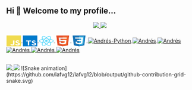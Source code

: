 
## Hi 👋  Welcome to my profile...

<div align="center">  
  <a href="https://github.com/lafvg12">
  <img height="180em" src="https://github-readme-stats.vercel.app/api?username=lafvg12&show_icons=true&theme=dark&include_all_commits=true&count_private=true"/>
    <img height="180em" src="https://github-readme-stats.vercel.app/api?username=lafvg12&show_icons=true&theme=dark"/>
</div>
<div style="display: inline_block"><br>
  <img align="center" alt="Andrés-Js" height="30" width="40" src="https://raw.githubusercontent.com/devicons/devicon/master/icons/javascript/javascript-plain.svg">
  <img align="center" alt="Andrés-Ts" height="30" width="40" src="https://raw.githubusercontent.com/devicons/devicon/master/icons/typescript/typescript-plain.svg">
  <img align="center" alt="Andrés-React" height="30" width="40" src="https://raw.githubusercontent.com/devicons/devicon/master/icons/react/react-original.svg">
  <img align="center" alt="Andrés-HTML" height="30" width="40" src="https://raw.githubusercontent.com/devicons/devicon/master/icons/html5/html5-original.svg">
  <img align="center" alt="Andrés-CSS" height="30" width="40" src="https://raw.githubusercontent.com/devicons/devicon/master/icons/css3/css3-original.svg">
  <img align="center" alt="Andrés-Python" height="30" width="40" src="https://cdn.jsdelivr.net/gh/devicons/devicon/icons/nestjs/nestjs-plain.svg">
  <img align="center" alt="Andrés" height="30" width="40" src="https://cdn.jsdelivr.net/gh/devicons/devicon/icons/nodejs/nodejs-original.svg">
  <img align="center" alt="Andrés" height="30" width="40" src="https://cdn.jsdelivr.net/gh/devicons/devicon/icons/ruby/ruby-original.svg">
  <img align="center" alt="Andrés" height="30" width="40" src="https://cdn.jsdelivr.net/gh/devicons/devicon/icons/postgresql/postgresql-original.svg">
  <img align="center" alt="Andrés" height="30" width="40" src="https://cdn.jsdelivr.net/gh/devicons/devicon/icons/heroku/heroku-plain.svg">
  
  <img align="center" alt="Andrés" height="30" width="40" src="https://cdn.jsdelivr.net/gh/devicons/devicon/icons/mongodb/mongodb-original-wordmark.svg">
   
</div>
  
  ##
 
<div>  
  <a href = "luisitog1228@gmail.com"><img src="https://img.shields.io/badge/-Gmail-%23333?style=for-the-badge&logo=gmail&logoColor=white" target="_blank">    </a>
  <a href="https://www.linkedin.com/in/luis-andrés-fernández-vega/" target="_blank"><img src="https://img.shields.io/badge/-LinkedIn-%230077B5?style=for-   the-badge&logo=linkedin&logoColor=white" target="_blank"></a> 
  ![Snake animation](https://github.com/lafvg12/lafvg12/blob/output/github-contribution-grid-snake.svg)
</div>
